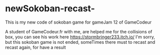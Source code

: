 # newSokoban-recast-
This is my new code of sokoban game for gameJam 12 of GameCodeur

A student of GameCodeur.fr with me, are helped me for the collisions of box, you can see his work here https://stormbringer233.itch.io/
I'm sorry, but this sokoban game is not ended, someTimes there must to recast and recast again, for have a result
